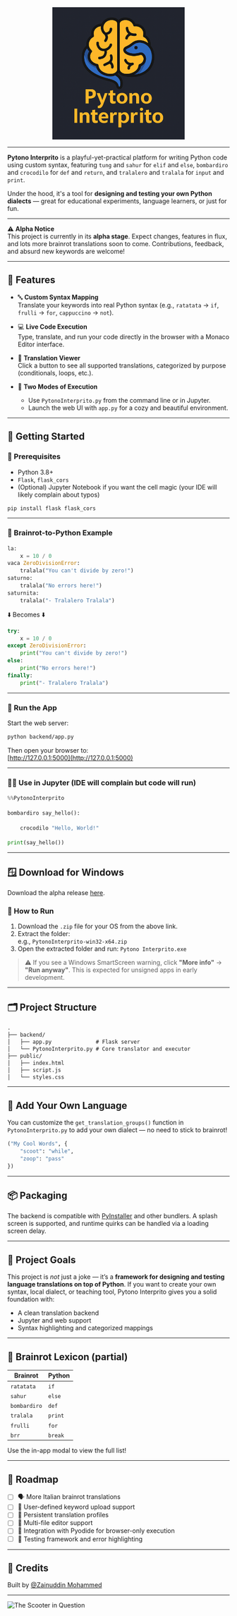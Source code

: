 <div align="center">
  <img src="public/pytono-interprito.png" alt="Pytono Interprito Logo" width="300"/>
</div>

---

**Pytono Interprito** is a playful-yet-practical platform for writing Python code using custom syntax, featuring `tung` and `sahur` for `elif` and `else`, `bombardiro` and `crocodilo` for `def` and `return`, and `tralalero` and `tralala` for `input` and `print`.  

Under the hood, it's a tool for **designing and testing your own Python dialects** — great for educational experiments, language learners, or just for fun.

---

⚠️ **Alpha Notice**  
This project is currently in its **alpha stage**. Expect changes, features in flux, and lots more brainrot translations soon to come. Contributions, feedback, and absurd new keywords are welcome!

---

## 🧩 Features

- 🔤 **Custom Syntax Mapping**  
  Translate your keywords into real Python syntax (e.g., `ratatata` → `if`, `frulli` → `for`, `cappuccino` → `not`).

- 💻 **Live Code Execution**  
  Type, translate, and run your code directly in the browser with a Monaco Editor interface.

- 📜 **Translation Viewer**  
  Click a button to see all supported translations, categorized by purpose (conditionals, loops, etc.).

- 🧪 **Two Modes of Execution**
  - Use `PytonoInterprito.py` from the command line or in Jupyter.
  - Launch the web UI with `app.py` for a cozy and beautiful environment.

---

## 🚀 Getting Started

### 🐍 Prerequisites

- Python 3.8+
- `Flask`, `flask_cors`
- (Optional) Jupyter Notebook if you want the cell magic (your IDE will likely complain about typos)

```bash
pip install flask flask_cors
```

---

### 🧠 Brainrot-to-Python Example

```python
la:
    x = 10 / 0
vaca ZeroDivisionError:
    tralala("You can't divide by zero!")
saturno:
    tralala("No errors here!")
saturnita:
    tralala("- Tralalero Tralala")
```

⬇️ Becomes ⬇️

```python
try:
    x = 10 / 0
except ZeroDivisionError:
    print("You can't divide by zero!")
else:
    print("No errors here!")
finally:
    print("- Tralalero Tralala")
```

---

### 🧪 Run the App

Start the web server:

```bash
python backend/app.py
```

Then open your browser to:  
[http://127.0.0.1:5000](http://127.0.0.1:5000)

---

### 🧙‍♀️ Use in Jupyter (IDE will complain but code will run)

```python
%%PytonoInterprito

bombardiro say_hello():

    crocodilo "Hello, World!"

print(say_hello())

```

---

## 🪟 Download for Windows

Download the alpha release [here](https://utdallas.box.com/s/vmt4nr4nwiv6yuvnzx7sikuqywa6fgjv).

### 🚀 How to Run

1. Download the `.zip` file for your OS from the above link.
2. Extract the folder:  
   e.g., `PytonoInterprito-win32-x64.zip`
3. Open the extracted folder and run:
  `Pytono Interprito.exe`
> ⚠️ If you see a Windows SmartScreen warning, click **"More info"** → **"Run anyway"**. This is expected for unsigned apps in early development.

---

## 🗂 Project Structure

```
.
├── backend/
│   ├── app.py              # Flask server
│   └── PytonoInterprito.py # Core translator and executor
├── public/
│   ├── index.html
│   ├── script.js
│   └── styles.css
```

---

## 🧠 Add Your Own Language

You can customize the `get_translation_groups()` function in `PytonoInterprito.py` to add your own dialect — no need to stick to brainrot!

```python
("My Cool Words", {
    "scoot": "while",
    "zoop": "pass"
})
```

---

## 📦 Packaging

The backend is compatible with [PyInstaller](https://pyinstaller.org/) and other bundlers. A splash screen is supported, and runtime quirks can be handled via a loading screen delay.

---

## 🎯 Project Goals

This project is *not* just a joke — it’s a **framework for designing and testing language translations on top of Python**. If you want to create your own syntax, local dialect, or teaching tool, Pytono Interprito gives you a solid foundation with:

- A clean translation backend
- Jupyter and web support
- Syntax highlighting and categorized mappings

---

## 🤌 Brainrot Lexicon (partial)

| Brainrot     | Python |
|--------------|--------|
| `ratatata`   | `if`   |
| `sahur`      | `else` |
| `bombardiro` | `def`  |
| `tralala`    | `print`|
| `frulli`     | `for`  |
| `brr`        | `break`|

Use the in-app modal to view the full list!

---

## 🔮 Roadmap

- [ ] 🗣 More Italian brainrot translations
- [ ] 🧬 User-defined keyword upload support
- [ ] 💾 Persistent translation profiles
- [ ] 📁 Multi-file editor support
- [ ] 🔌 Integration with Pyodide for browser-only execution
- [ ] 🧪 Testing framework and error highlighting

---

## 🧃 Credits

Built by [@Zainuddin Mohammed](https://github.com/zainuddinmohammed)

---

![The Scooter in Question](https://i.imgur.com/CT8sDui.gif)
